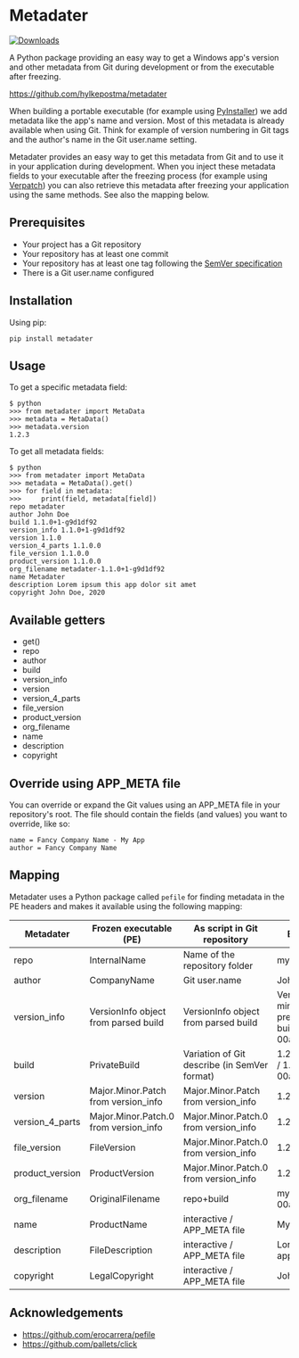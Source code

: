 # Metadater

[![Downloads](https://pepy.tech/badge/metadater)](https://pepy.tech/project/metadater)

A Python package providing an easy way to get a Windows app's version and other metadata from Git during development or from the executable after freezing.

https://github.com/hylkepostma/metadater

When building a portable executable (for example using [PyInstaller](https://github.com/pyinstaller/pyinstaller)) we add metadata like the app's name and version. Most of this metadata is already available when using Git. 
Think for example of version numbering in Git tags and the author's name in the Git user.name setting.

Metadater provides an easy way to get this metadata from Git and to use it in your application during development. 
When you inject these metadata fields to your executable after the freezing process (for example using [Verpatch](https://github.com/pavel-a/ddverpatch)) you can also retrieve this metadata after freezing your application using the same methods. See also the mapping below.

## Prerequisites

- Your project has a Git repository
- Your repository has at least one commit
- Your repository has at least one tag following the [SemVer specification](https://semver.org/)
- There is a Git user.name configured

## Installation

Using pip:

```
pip install metadater
```

## Usage

To get a specific metadata field:

```	
$ python
>>> from metadater import MetaData
>>> metadata = MetaData()
>>> metadata.version
1.2.3
```

To get all metadata fields:
```
$ python
>>> from metadater import MetaData
>>> metadata = MetaData().get()
>>> for field in metadata:
>>>     print(field, metadata[field])
repo metadater
author John Doe
build 1.1.0+1-g9d1df92
version_info 1.1.0+1-g9d1df92
version 1.1.0
version_4_parts 1.1.0.0
file_version 1.1.0.0
product_version 1.1.0.0
org_filename metadater-1.1.0+1-g9d1df92
name Metadater
description Lorem ipsum this app dolor sit amet
copyright John Doe, 2020
```

## Available getters

- get()
- repo
- author
- build
- version_info
- version
- version_4_parts
- file_version
- product_version
- org_filename
- name
- description
- copyright


## Override using APP_META file

You can override or expand the Git values using an APP_META file in your repository's root.
The file should contain the fields (and values) you want to override, like so:

```
name = Fancy Company Name - My App
author = Fancy Company Name
```


## Mapping

Metadater uses a Python package called `pefile` for finding metadata in the PE headers and makes it available using the following mapping:

| Metadater       | Frozen executable (PE)                | As script in Git repository                  | Example values                                                                |
|-----------------|---------------------------------------|----------------------------------------------|-------------------------------------------------------------------------------|
| repo            | InternalName                          | Name of the repository folder                | my-app                                                                        |
| author          | CompanyName                           | Git user.name                                | John Doe                                                                      |
| version_info    | VersionInfo object from parsed build  | VersionInfo object from parsed build         | VersionInfo(major=1, minor=2, patch=3, prerelease='None', build='1-00a00a00') |
| build           | PrivateBuild                          | Variation of Git describe (in SemVer format) | 1.2.3+1-00a00a00 / 1.2.3-rc1+1-00a00a00                                       |
| version         | Major.Minor.Patch from version_info   | Major.Minor.Patch from version_info          | 1.2.3                                                                         |
| version_4_parts | Major.Minor.Patch.0 from version_info | Major.Minor.Patch.0 from version_info        | 1.2.3.0                                                                       |
| file_version    | FileVersion                           | Major.Minor.Patch.0 from version_info        | 1.2.3.0                                                                       |
| product_version | ProductVersion                        | Major.Minor.Patch.0 from version_info        | 1.2.3.0                                                                       |
| org_filename    | OriginalFilename                      | repo+build                                   | my-app-1.2.3+1-00a00a00                                                       |
| name            | ProductName                           | interactive / APP_META file                  | My App                                                                        |
| description     | FileDescription                       | interactive / APP_META file                  | Lorem ipsum this app dolor sit amet                                           |
| copyright       | LegalCopyright                        | interactive / APP_META file                  | John Doe, 2017                                                                |

Acknowledgements
----------------
- https://github.com/erocarrera/pefile
- https://github.com/pallets/click

